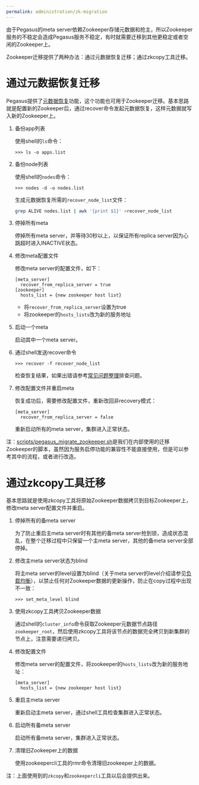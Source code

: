 ```yaml
---
permalink: administration/zk-migration
---
```


由于Pegasus的meta server依赖Zookeeper存储元数据和抢主，所以Zookeeper服务的不稳定会造成Pegasus服务不稳定，有时就需要迁移到其他更稳定或者空闲的Zookeeper上。

Zookeeper迁移提供了两种办法：通过元数据恢复迁移；通过zkcopy工具迁移。

# 通过元数据恢复迁移

Pegasus提供了[元数据恢复](meta-recovery)功能，这个功能也可用于Zookeeper迁移。基本思路就是配置新的Zookeeper后，通过recover命令发起元数据恢复，这样元数据就写入新的Zookeeper上。

1. 备份app列表

   使用shell的`ls`命令：
   ```
   >>> ls -o apps.list
   ```

2. 备份node列表

   使用shell的`nodes`命令：
   ```
   >>> nodes -d -o nodes.list
   ```

   生成元数据恢复所需的`recover_node_list`文件：
   ```bash
   grep ALIVE nodes.list | awk '{print $1}' >recover_node_list
   ```

3. 停掉所有meta

   停掉所有meta server，并等待30秒以上，以保证所有replica server因为心跳超时进入INACTIVE状态。

4. 修改meta配置文件

   修改meta server的配置文件，如下：
   ```
   [meta_server]
     recover_from_replica_server = true
   [zookeeper]
     hosts_list = {new zookeeper host list}
   ```
   * 将`recover_from_replica_server`设置为true
   * 将zookeeper的`hosts_lists`改为新的服务地址

5. 启动一个meta

   启动其中一个meta server。

6. 通过shell发送recover命令

   ```
   >>> recover -f recover_node_list
   ```
   检查恢复结果，如果出错请参考[常见问题整理](meta-recovery#常见问题整理)排查问题。

7. 修改配置文件并重启meta

   恢复成功后，需要修改配置文件，重新改回非recovery模式：
   ```
   [meta_server]
     recover_from_replica_server = false
   ```

   重新启动所有的meta server，集群进入正常状态。

注：[scripts/pegasus_migrate_zookeeper.sh](https://github.com/XiaoMi/pegasus/blob/master/scripts/pegasus_migrate_zookeeper.sh)是我们在内部使用的迁移Zookeeper的脚本，虽然因为服务启停功能的兼容性不能直接使用，但是可以参考其中的流程，或者进行改造。

# 通过zkcopy工具迁移

基本思路就是使用zkcopy工具将原始Zookeeper数据拷贝到目标Zookeeper上，修改meta server配置文件并重启。

1. 停掉所有的备meta server

   为了防止重启主meta server时有其他的备meta server抢到锁，造成状态混乱，在整个迁移过程中只保留一个主meta server，其他的备meta server全部停掉。

2. 修改主meta server状态为blind

   将主meta server的level设置为blind（关于meta server的level介绍请参见[负载均衡](rebalance#控制集群的负载均衡)），以禁止任何对Zookeeper数据的更新操作，防止在copy过程中出现不一致：
   ```
   >>> set_meta_level blind
   ```

3. 使用zkcopy工具拷贝Zookeeper数据

   通过shell的`cluster_info`命令获取Zookeeper元数据节点路径`zookeeper_root`，然后使用zkcopy工具将该节点的数据完全拷贝到新集群的节点上，注意需要递归拷贝。

4. 修改配置文件

   修改meta server的配置文件，将zookeeper的`hosts_lists`改为新的服务地址：
   ```
   [meta_server]
     hosts_list = {new zookeeper host list}
   ```

5. 重启主meta server

   重新启动主meta server，通过shell工具检查集群进入正常状态。

6. 启动所有备meta server

   启动所有备meta server，集群进入正常状态。

7. 清理旧Zookeeper上的数据

   使用zookeepercli工具的rmr命令清理旧zookeeper上的数据。

注：上面使用到的`zkcopy`和`zookeepercli`工具以后会提供出来。
